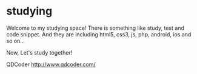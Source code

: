 studying
========
Welcome to my studying space!
There is something like study, test and code snippet.
And they are including html5, css3, js, php, android, ios and so on...
		
Now, Let's study together!

QDCoder
http://www.qdcoder.com/

